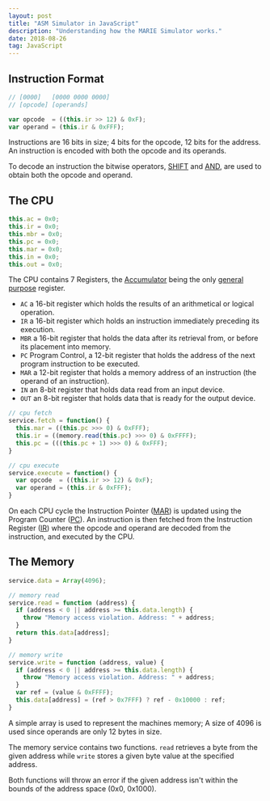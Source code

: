 ```yaml
---
layout: post
title: "ASM Simulator in JavaScript"
description: "Understanding how the MARIE Simulator works."
date: 2018-08-26
tag: JavaScript
---
```


## Instruction Format

```javascript
// [0000]   [0000 0000 0000]
// [opcode] [operands]

var opcode  = ((this.ir >> 12) & 0xF);
var operand = (this.ir & 0xFFF);
```

Instructions are 16 bits in size; 4 bits for the opcode, 12 bits for the address.
An instruction is encoded with both the opcode and its operands.

To decode an instruction the bitwise operators, [SHIFT](https://developer.mozilla.org/en-US/docs/Web/JavaScript/Reference/Operators/Bitwise_Operators#Right_shift) and [AND](https://developer.mozilla.org/en-US/docs/Web/JavaScript/Reference/Operators/Bitwise_Operators#Bitwise_AND), are used to obtain both the opcode and operand.


## The CPU

```javascript
this.ac = 0x0;
this.ir = 0x0;
this.mbr = 0x0;
this.pc = 0x0;
this.mar = 0x0;
this.in = 0x0;
this.out = 0x0;
```

The CPU contains 7 Registers, the [Accumulator](https://en.wikipedia.org/wiki/Accumulator_(computing)) being the only [general purpose](https://en.wikipedia.org/wiki/Processor_register#GPR]) register.

- `AC` a 16-bit register which holds the results of an arithmetical or logical operation.
- `IR` a 16-bit register which holds an instruction immediately preceding its execution.
- `MBR` a 16-bit register that holds the data after its retrieval from, or before its placement into memory.
- `PC` Program Control, a 12-bit register that holds the address of the next program instruction to be executed.
- `MAR` a 12-bit register that holds a memory address of an instruction (the operand of an instruction).
- `IN` an 8-bit register that holds data read from an input device.
- `OUT` an 8-bit register that holds data that is ready for the output device.

```javascript
// cpu fetch
service.fetch = function() {
  this.mar = ((this.pc >>> 0) & 0xFFF);
  this.ir = ((memory.read(this.pc) >>> 0) & 0xFFFF);
  this.pc = (((this.pc + 1) >>> 0) & 0xFFF);
}

// cpu execute
service.execute = function() {
  var opcode  = ((this.ir >> 12) & 0xF);
  var operand = (this.ir & 0xFFF);
}
```

On each CPU cycle the Instruction Pointer ([MAR](https://en.wikipedia.org/wiki/Program_counter)) is updated using the Program Counter ([PC](https://en.wikipedia.org/wiki/Program_counter)). An instruction is then fetched from the Instruction Register ([IR](https://en.wikipedia.org/wiki/Instruction_register)) where the opcode and operand are decoded from the instruction, and executed by the CPU.


## The Memory

```javascript
service.data = Array(4096);

// memory read
service.read = function (address) {
  if (address < 0 || address >= this.data.length) {
    throw "Memory access violation. Address: " + address;
  }
  return this.data[address];
}

// memory write
service.write = function (address, value) {
  if (address < 0 || address >= this.data.length) {
    throw "Memory access violation. Address: " + address;
  }
  var ref = (value & 0xFFFF);
  this.data[address] = (ref > 0x7FFF) ? ref - 0x10000 : ref;
}
```

A simple array is used to represent the machines memory; A size of 4096 is used since operands are only 12 bytes in size.

The memory service contains two functions.
`read` retrieves a byte from the given address while
`write` stores a given byte value at the specified address.

Both functions will throw an error if the given address isn't within the bounds of the address space (0x0, 0x1000).